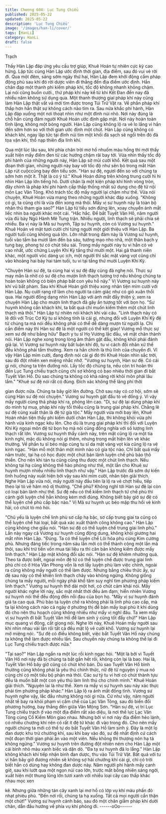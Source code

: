 ```yaml
---
title: Chương 604: Lục Tung Chiểu
published: 2025-05-22
updated: 2025-05-22
description: 'Lục Tung Chiểu'
image: '/images/han-li/cover/'
tags: [HanLi]
category: HanLi
draft: false
---
```


Trạch

Thấy Hàn Lập đáp ứng yêu cầu trợ giúp, Khuê Hoán tự nhiên cực
kỳ cao hứng. Lập tức cùng Hàn Lập ước định thời gian, địa điểm,
sau đó vui vẻ rời đi.
Qua một đêm, sáng sớm ngày thứ hai, Hàn Lập đem khởi động
cấm pháp động phủ sau khi đó rời dược viên đi thẳng đến địa
điểm ước định.
Hắn chân đạp một thanh phi kiếm pháp khí, tốc độ không nhanh
không chậm.
Lại nói cũng buồn cười., thứ pháp khí này kể từ khi Kết Đan đến
nay đã nhiều năm không sử dụng qua.
Một thanh thượng giai pháp khí này cũng làm Hàn Lập thật vất vả
mới tìm được trong Túi Trữ Vật ra.
Về phần pháp khí thấp hơn hắn thật sự không cách nào tìm ra.
Sau nửa khắc phi hành, Hàn Lập đáp xuống một nơi thoạt nhìn
như một đỉnh núi nhỏ. Nơi này đúng là chỗ hắn cùng đám người
Khuê Hoán ước định gặp mặt.
Nơi này hoàn toàn tĩnh lặng, không một bóng người. Hàn Lập
cũng không lộ ra vẻ lo lắng vì hắn đến sớm hơn so với thời gian
ước định một chút.
Hàn Lập cũng không có khách khí, ngay lập tức tại đỉnh núi tìm
một khối đá sạch sẽ ngồi trên đó đả tọa vận khí, thổ nạp thiên địa
linh khí.

Qua một lúc lâu sau, khi phía chân trời mơ hồ nhuốm màu hồng
thì mới thấy xuất hiện mấy điểm đen từ các hướng chậm rãi bay
tới.
Vừa nhìn thấy tốc độ phi hành của những người này, Hàn Lập sờ
mũi cười khổ.
Kết quả sau một đoạn thời gian, những người này bay với tốc độ
như sên bò trong mắt Hàn Lập rút cuộccũng bay đến tiểu sơn.
"Hàn sư đệ, ngươi đến so với chúng ta sớm hơn một ít. Thật là có
ý tứ." Khuê Hoán đứng trên không trung cười hì hì nhìn Hàn Lập
lớn tiếng hô. Dưới chân là một kiện pháp khí hình vòng tròn, đây
chính là pháp khí phi hành cấp thấp thống nhất sử dụng cho đệ tử
nội môn Lạc Vân Tông. Khó trách tốc độ mấy người lại chậm như
thế.
Vừa nói chuyện, Khuê Hoán vừa mang theo những người khác
đáp xuống.
"Không có gì, ta cũng chỉ là vừa đến xong mà thôi. Mấy vị sư
huynh này là toàn bộ nhân thủ tham gia sao?" Hàn Lập từ tiểu
sơn đứng lên, xoay chuyển ánh mắt liếc nhìn ba người khác một
cái.
"Hắc hắc. Để bắt Tuyết Vân Hồ, năm người vừa đủ bày Ngũ Hành
Mê Tung trận. Nhiều người, linh thạch sẽ phải chia sẽ nhiều. Ba vị
này là Mã sư huynh, Tập sư huynh, còn có Vương sư huynh."
Khuê Hoán vẻ mặt tươi cười chỉ từng người một giới thiệu với
Hàn Lập.
Ba người tuổi cũng không quá lớn. Lớn nhất trong đám này là
Vương sư huynh, tuổi vào tầm ba mươi lăm đến ba sáu, tướng
mạo nho nhã, một thân bạch y tung bay, phong tư có chút tiêu sái.
Trong mấy người này tu vi hắn có vẻ cao nhất, ước chừng Luyện
Khí Kỳ tầng thứ mười một.
Hai gã thanh niên khác, một người vóc dáng ục ịch, một người thì
sắc mặt vàng vọt cũng chỉ vào khoảng hai bảy hai tám tuổi, tu vi
tại tầng thứ mười Luyện Khí Kỳ.

"Chuyện Hàn sư đệ, ta cùng hai vị sư đệ đây cũng đã nghe nói.
Thực sự may mắn là nhờ có sư đệ cho mượn linh thạch tương trợ
nếu không chúng ta hoàn toàn không có biện pháp bắt con yêu hồ
này." Vị Vương sư huynh này khí vũ bất phàm. Sau khi Khuê
Hoán giới thiệu xong nhân tiện mỉm cười với Hàn Lập. Nụ cười
rạng rỡ làm cho người ta cảm giác như có gió xuân thổi qua.
Hai người đồng dạng nhìn Hàn Lập với ánh mắt đầy thiện ý, xem
ra chuyện Hàn Lập cho mượn linh thạch đã gây ấn tượng tốt với
bọn họ.
"Sư huynh không cần khách khí, ta bất quá chỉ muốn kiếm thêm
một chút linh thạch mà thôi." Hàn Lập tự nhiên nói khách khí vài
câu.
"Linh thạch này có lẽ đối với Trúc Cơ Kỳ tu sĩ không tính là cái gì,
nhưng đối với Luyện Khí Kỳ đệ tử chúng ta mà nói đều không
phải có thể dễ dàng mượn từ người lạ. Chỉ cần điểm này thì Hàn
sư đệ là một người có thể kết giao! Vương mỗ thực sự xem sư đệ
như bằng hữu" Bạch y tu sĩ Họ Vương lắc đầu, vẻ mặt chân thành
nói.
Hàn Lập nghe xong trong lòng âm thầm gật đầu, không khỏi phải
đánh giá lại.
Vị Vương sư huynh này bất luận khí độ, tu vi cách đối nhân xử
thế đều không phải tầm thường. Xem ra hắn chính là thủ lĩnh của
chuyến đi.
Vì vậy Hàn Lập mỉm cười, đang định nói cái gì đó thì Khuê Hoán
nhìn sắc trời, sau đó đột nhiên xen miệng nhắc nhở.
"Vương sư huynh, Hàn sư đệ. Có cái gì nói, chúng ta trên đường
nói. Lấy tốc độ chúng ta, nếu còn trì hoãn thì đến Lục Tung chiểu
trạch cũng chỉ sợ không có bao nhiêu thời gian đi bắt Tuyết Vân
Hồ. Dù sao chúng ta không có khả năng rời khỏi môn phái lâu
lắm."
"Khuê sư đệ nói rất có đúng. Đích xác không thể lãng phí thời

gian được nữa. Chúng ta bây giờ lên đường. Chờ sau này có cơ
hội, sớm sẽ cùng Hàn sư đệ nói chuyện." Vương sư huynh gật
đầu tỏ vẻ đồng ý.
Vì vậy mấy người cùng thả pháp khí ra, phóng lên cao.
"Di, sư đệ lại dùng pháp khí do mình tự mua, pháp khí này tối
thiểu cũng là trung giai pháp khí. Chẳng lẽ sư đệ cũng xuất thân
là đệ tử gia tộc." Mấy người vừa mới bay lên, Khuê Hoán nhân
tiện thấy phi kiếm dưới chân Hàn Lập, thì không khỏi vừa phi
hành vừa kinh ngạc kêu lên.
Cho dù là trung giai pháp khí thì đối với Luyện Khí Kỳ ngoại môn
đệ tử bọn họ mà nói cũng đồng nghĩa với số lượng linh thạch rất
lớn.
Vương sư huynh thấy cảnh này, trên mặt cũng lộ ra một tia kinh
nghi, mặc dù không nói gì thêm, nhưng trong mắt hiện lên vẻ
khác thường.
Về phần tu sĩ béo mập cùng tu sĩ da mặt vàng vọt kia cũng lộ ra
vẻ kinh ngạc.
"Hàn mỗ một thân một mình nào có gia tộc nào. Chỉ bất quá mấy
năm trước, tại hạ có học được một chút bản lãnh luyện chế phù
bảo thô thiển. Cho nên khi tán tu cũng cũng thu được một chút
linh thạch. Nếu không tại hạ cũng không thể hào phóng như thế,
một lần cho Khuê sư huynh mượn nhiều nhiều linh thạch như
vậy." Hàn Lập trước đã sớm dự kiến tình huống này xuất hiện bởi
vậy sau khi mỉm cười, nhân tiện giải thích.
Nghe Hàn Lập vừa nói, mấy người này đầu tiên là lộ ra vẻ chợt
hiểu, tiếp theo lại tỏ vẻ hâm mộ dị thường.
"Chế phù? Không nghĩ tới Hàn sư đệ lại còn có loại bản lãnh như
thế. Sư đệ nếu có thể kiếm linh thạch từ chế phù thì cảnh giới
luyện chế hẳn không kém mới đúng. Không biết bây giờ sư đệ có
thể luyện chế phù cấp bậc nào." Vị Mã sư huynh ục béo mập thu
hồi vẻ kinh hãi, có chút tò mò hỏi.

"Chủ yếu là luyện chế linh phù sơ cấp hạ bậc, sơ cấp trung giai ta
cũng có thể luyện chế hai loại, bất quá xác xuất thành công không
cao." Hàn Lập cũng không che giấu nói.
"Hàn sư đệ có thể luyện chế trung giai linh phù." Lần này ngay cả
Vương sư huynh cũng động dung, không khỏi giương hai mắt
nhìn Hàn Lập.
"Đúng. Ta có thể luyện chế Lôi hỏa phù cùng Kim cương phù.
Nhưng đáng tiếc trong năm sáu lần mới có thể thành công một lần
mà thôi, sau khi trừ tiền vốn mua tài liệu ra thì căn bản không
kiếm được mấy linh thạch." Hàn Lập mặt không đổi sắc nói.
"Hàn sư đệ khiêm nhường quá. Theo ta được biết, ngoại môn đệ
tử có thể luyện chế được trung giai linh phù chỉ có ở Hỏa Vân
Phong vốn là nơi lấy luyện phù làm việc chính, ngoài ra cũng
không mấy người có thể làm được. Nhưng bằng chiêu thức ấy, sư
đệ sau này có thể khiến linh thạch chảy vào không ngừng. Không
giống chúng ta mấy người, mỗi ngày phải khổ tâm suy nghĩ tìm
phương pháp kiếm linh thạch." Vương sư huynh thở dài một hơi,
có chút cảm khái nói.
Mấy người khác nghe lời này, sắc mặt nhất thời đều ảm đạm,
hiển nhiên Vương sư huynh nói thế đều động đến nỗi đau của
bọn họ.
"Mấy vị sư huynh đánh giá ta cao quá. Phù bảo ta luyện chế ra
không phải là linh phù cao cấp, mà ta lại không cách nào cả ngày
ở phường thị để bán mấy loại phù ít khi dùng đó cho nên thu
hoạch cũng không nhiều như mấy vị nghĩ đâu. Ta xem mấy vị sư
huynh đi bắt Tuyết Vân Hồ để làm sinh ý cũng tốt đấy chứ!" Hàn
Lập mục quang vi động, cất giọng nói.
Nghe lời này, Khuê Hoán mấy người sau khi nhìn nhau vài lần rồi
tất cả đều mặt lộ vẻ cười khổ. Vương sư huynh lại mở miệng nói:.
"Sư đệ có điều không biết, việc bắt Tuyết Vân Hồ này chúng ta
không thể làm được nhiều lần. Sau chuyến này chúng ta không
thể lại đi Lục Tung chiểu trạch được nữa."

"Tại sao?" Hàn Lập ngẩn ra một lúc rồi kinh ngạc hỏi.
"Một là bởi vì Tuyết Vân Hồ nơi này đã bị chúng ta bắt gần hết rồi,
không còn lại là bao. Hai là, Tuyết Vân Hồ bây giờ cũng có chút
khó bán. Dù sao Tuyết Vân Hồ bình thường cũng không phải là
yêu thú chính thức, nữ đệ tử nguyện ý mua nó cũng chỉ có một
tiểu bộ phận mà thôi. Các sư tỷ tu vi hơi có chút thành tựu đều là
muốn bắt một con yêu thú làm linh thú cho chính mình." Khuê
Hoán giải thích.
"Nguyên lai là như thế. Xem ra mấy vị sư huynh sau này xác thực
phải tìm phương pháp khác." Hàn Lập lộ ra ánh mắt đồng tình.
Vương sư huynh nghe vậy, lắc đầu nhưng không nói gì nữa.
Cứ như vậy, năm người nhất tề bay ra khỏi phạm vi cấm chế của
Lạc Vân Tông, sau đó biến đổi phương hướng, bay thẳng đến
giữa Vân Mộng Sơn.
"Hàn sư đệ, vị trí Lục Tung chiểu trạch ở vào một địa điểm rất xảo
diệu, là nơi thế lực Lạc Vân Tông cùng Cổ Kiếm Môn giao nhau.
Nhưng bởi vì nơi này địa điểm hẻo lánh, có nhiều chướng khí nên
có rất ít đệ tử khác đi vào trong đó. Cho nên mấy người chúng ta
mới có thể tự do bắt Tuyết Vân Hồ làm sinh ý. Đây là một lọ đan
dược khu trừ chướng khí, sau khi bay vào đó, sư đệ nhất định cứ
cách một đoạn thời gian phải ăn vào một viên. Nếu không thì
thượng nôn hạ tả không ngừng." Vương sư huynh trên đường đột
nhiên ném cho Hàn Lập một cái bình nhỏ màu xanh biếc và dặn
dò.
"Đa tạ sư huynh đã lo lắng." Hàn Lập không khách khí tiếp nhận
bình đan dược, thu vào Túi Trữ Vật.
Bất quá với tu vi hắn bây giờ đương nhiên sẽ không sợ hãi
chướng khí cái gì, chỉ có trời biết hắn có dùng hay không đan
dược này.
Năm người phi hành mấy canh giờ, sau khi lướt qua một ngọn núi
cao lớn, trước mắt bỗng nhiên sáng ngời, xuất hiện một thung
lũng lớn tươi xanh với nhiều loại cây cao thấp khác nhau mọc xen

kẽ. Nhưng giữa những tán cây xanh lại mơ hồ có lớp vụ khí màu
phấn đỏ nhạt phiêu phù.
"Đến nơi rồi, chúng ta hạ xuống. Tất cả mọi người cẩn thận một
chút!" Vương sư huynh cảnh báo, sau đó một chân giẫm pháp khí
dưới chân, dẫn đầu hướng về phía vụ khí phóng đi.
------oOo------
